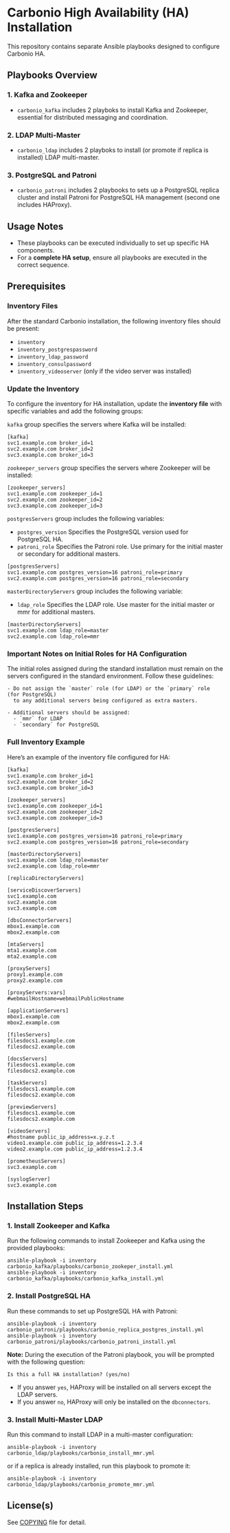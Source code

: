 # Carbonio High Availability (HA) Installation

This repository contains separate Ansible playbooks designed to configure Carbonio HA. 

## Playbooks Overview

### 1. **Kafka and Zookeeper**
- `carbonio_kafka` includes 2 playboks to install Kafka and Zookeeper, essential for distributed messaging and coordination.

### 2. **LDAP Multi-Master**
- `carbonio_ldap` includes 2 playboks to install (or promote if replica is installed) LDAP multi-master.

### 3. **PostgreSQL and Patroni**
- `carbonio_patroni` includes 2 playbooks to sets up a PostgreSQL replica cluster and install Patroni for PostgreSQL HA management (second one includes HAProxy).

## Usage Notes

- These playbooks can be executed individually to set up specific HA components.
- For a **complete HA setup**, ensure all playbooks are executed in the correct sequence.

## Prerequisites

### Inventory Files
After the standard Carbonio installation, the following inventory files should be present:
- `inventory`
- `inventory_postgrespassword`
- `inventory_ldap_password`
- `inventory_consulpassword`
- `inventory_videoserver` (only if the video server was installed)

### Update the Inventory
To configure the inventory for HA installation, update the **inventory file** with specific variables and add the following groups:

`kafka` group specifies the servers where Kafka will be installed:
```
[kafka]
svc1.example.com broker_id=1
svc2.example.com broker_id=2
svc3.example.com broker_id=3
```

`zookeeper_servers` group specifies the servers where Zookeeper will be installed:
```
[zookeeper_servers]
svc1.example.com zookeeper_id=1
svc2.example.com zookeeper_id=2
svc3.example.com zookeeper_id=3
```

`postgresServers` group includes the following variables:
* `postgres_version` Specifies the PostgreSQL version used for PostgreSQL HA.
* `patroni_role` Specifies the Patroni role. Use primary for the initial master or secondary for additional masters.
```
[postgresServers]
svc1.example.com postgres_version=16 patroni_role=primary
svc2.example.com postgres_version=16 patroni_role=secondary
```

`masterDirectoryServers` group includes the following variable:
* `ldap_role` Specifies the LDAP role. Use master for the initial master or mmr for additional masters.
```
[masterDirectoryServers]
svc1.example.com ldap_role=master
svc2.example.com ldap_role=mmr
```

### Important Notes on Initial Roles for HA Configuration

The initial roles assigned during the standard installation must remain on the servers configured in the standard environment. Follow these guidelines:

```plaintext
- Do not assign the `master` role (for LDAP) or the `primary` role (for PostgreSQL) 
  to any additional servers being configured as extra masters.
  
- Additional servers should be assigned:
  - `mmr` for LDAP
  - `secondary` for PostgreSQL
```
### Full Inventory Example
Here’s an example of the inventory file configured for HA:
```
[kafka]
svc1.example.com broker_id=1
svc2.example.com broker_id=2
svc3.example.com broker_id=3

[zookeeper_servers]
svc1.example.com zookeeper_id=1
svc2.example.com zookeeper_id=2
svc3.example.com zookeeper_id=3

[postgresServers]
svc1.example.com postgres_version=16 patroni_role=primary
svc2.example.com postgres_version=16 patroni_role=secondary

[masterDirectoryServers]
svc1.example.com ldap_role=master
svc2.example.com ldap_role=mmr

[replicaDirectoryServers]

[serviceDiscoverServers]
svc1.example.com
svc2.example.com
svc3.example.com

[dbsConnectorServers]
mbox1.example.com
mbox2.example.com

[mtaServers]
mta1.example.com
mta2.example.com

[proxyServers]
proxy1.example.com
proxy2.example.com

[proxyServers:vars]
#webmailHostname=webmailPublicHostname

[applicationServers] 
mbox1.example.com
mbox2.example.com

[filesServers]
filesdocs1.example.com
filesdocs2.example.com

[docsServers]
filesdocs1.example.com
filesdocs2.example.com

[taskServers]
filesdocs1.example.com
filesdocs2.example.com

[previewServers]
filesdocs1.example.com
filesdocs2.example.com

[videoServers]
#hostname public_ip_address=x.y.z.t
video1.example.com public_ip_address=1.2.3.4
video2.example.com public_ip_address=1.2.3.4

[prometheusServers]
svc3.example.com

[syslogServer]
svc3.example.com
```

## Installation Steps

### 1. Install Zookeeper and Kafka
Run the following commands to install Zookeeper and Kafka using the provided playbooks:
```
ansible-playbook -i inventory carbonio_kafka/playbooks/carbonio_zookeper_install.yml
ansible-playbook -i inventory carbonio_kafka/playbooks/carbonio_kafka_install.yml
```

### 2. Install PostgreSQL HA
Run these commands to set up PostgreSQL HA with Patroni:
```
ansible-playbook -i inventory carbonio_patroni/playbooks/carbonio_replica_postgres_install.yml
ansible-playbook -i inventory carbonio_patroni/playbooks/carbonio_patroni_install.yml
```
**Note:** During the execution of the Patroni playbook, you will be prompted with the following question:
 
```
Is this a full HA installation? (yes/no)
```
 
- If you answer `yes`, HAProxy will be installed on all servers except the LDAP servers.
- If you answer `no`, HAProxy will only be installed on the `dbconnectors`.

### 3. Install Multi-Master LDAP
Run this command to install LDAP in a multi-master configuration:
```
ansible-playbook -i inventory carbonio_ldap/playbooks/carbonio_install_mmr.yml
```
or if a replica is already installed, run this playbook to promote it:
```
ansible-playbook -i inventory carbonio_ldap/playbooks/carbonio_promote_mmr.yml
```


## License(s)

See [COPYING](COPYING.md) file for detail.
